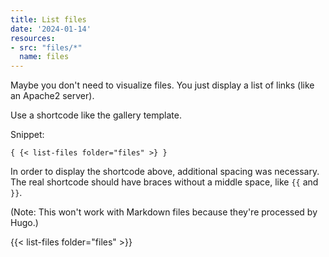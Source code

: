 ```yaml
---
title: List files
date: '2024-01-14'
resources: 
- src: "files/*"
  name: files
---
```


Maybe you don't need to visualize files. You just display a list of links (like an Apache2 server).

Use a shortcode like the gallery template.

Snippet:

```
{ {< list-files folder="files" >} }
```

In order to display the shortcode above, additional spacing was necessary. The real shortcode should have braces without a middle space, like ``{{`` and ``}}``.

(Note: This won't work with Markdown files because they're processed by Hugo.)

{{< list-files folder="files" >}}